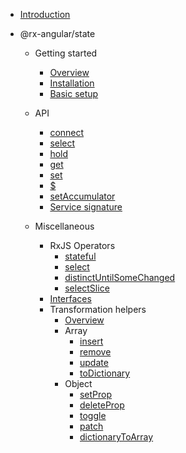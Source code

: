 - [Introduction](/)

- @rx-angular/state

  - Getting started

    - [Overview](/state/overview.md)
    - [Installation](/state/installation.md)
    - [Basic setup](/state/basic-setup.md)

  - API

    - [connect](/state/service-api/connect.md)
    - [select](/state/service-api/select.md)
    - [hold](/state/service-api/hold.md)
    - [get](/state/service-api/get.md)
    - [set](/state/service-api/set.md)
    - [\$](/state/service-api/$.md)
    - [setAccumulator](/state/service-api/set-accumulator.md)
    - [Service signature](/state/service-api/service-signature.md)

  - Miscellaneous
    - RxJS Operators
      - [stateful](/state/operators/stateful.md)
      - [select](/state/operators/select.md)
      - [distinctUntilSomeChanged](/state/operators/distinct-until-some-changed.md)
      - [selectSlice](/state/operators/select-slice.md)
    - [Interfaces](/state/interfaces/interfaces.md)
    - Transformation helpers
      - [Overview](/state/transformation-helpers/overview.md)
      - Array
        - [insert](/state/transformation-helpers/array/insert.md)
        - [remove](/state/transformation-helpers/array/remove.md)
        - [update](/state/transformation-helpers/array/update.md)
        - [toDictionary](/state/transformation-helpers/array/to-dictionary.md)
      - Object
        - [setProp](/state/transformation-helpers/object/set-prop.md)
        - [deleteProp](/state/transformation-helpers/object/delete-prop.md)
        - [toggle](/state/transformation-helpers/object/toggle.md)
        - [patch](/state/transformation-helpers/object/patch.md)
        - [dictionaryToArray](/state/transformation-helpers/object/dictionary-to-array.md)
